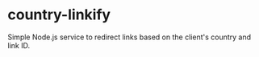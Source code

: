 # country-linkify
Simple Node.js service to redirect links based on the client's country and link ID.
